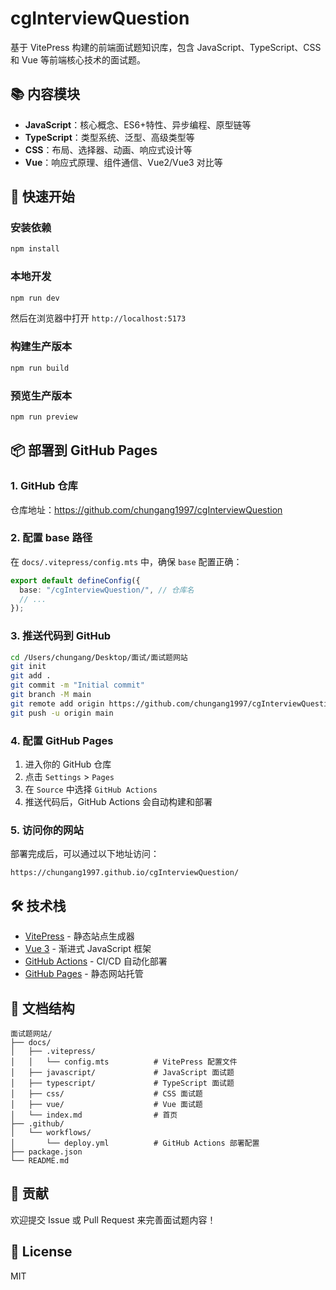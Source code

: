 # cgInterviewQuestion

基于 VitePress 构建的前端面试题知识库，包含 JavaScript、TypeScript、CSS 和 Vue 等前端核心技术的面试题。

## 📚 内容模块

- **JavaScript**：核心概念、ES6+特性、异步编程、原型链等
- **TypeScript**：类型系统、泛型、高级类型等
- **CSS**：布局、选择器、动画、响应式设计等
- **Vue**：响应式原理、组件通信、Vue2/Vue3 对比等

## 🚀 快速开始

### 安装依赖

```bash
npm install
```

### 本地开发

```bash
npm run dev
```

然后在浏览器中打开 `http://localhost:5173`

### 构建生产版本

```bash
npm run build
```

### 预览生产版本

```bash
npm run preview
```

## 📦 部署到 GitHub Pages

### 1. GitHub 仓库

仓库地址：https://github.com/chungang1997/cgInterviewQuestion

### 2. 配置 base 路径

在 `docs/.vitepress/config.mts` 中，确保 `base` 配置正确：

```typescript
export default defineConfig({
  base: "/cgInterviewQuestion/", // 仓库名
  // ...
});
```

### 3. 推送代码到 GitHub

```bash
cd /Users/chungang/Desktop/面试/面试题网站
git init
git add .
git commit -m "Initial commit"
git branch -M main
git remote add origin https://github.com/chungang1997/cgInterviewQuestion.git
git push -u origin main
```

### 4. 配置 GitHub Pages

1. 进入你的 GitHub 仓库
2. 点击 `Settings` > `Pages`
3. 在 `Source` 中选择 `GitHub Actions`
4. 推送代码后，GitHub Actions 会自动构建和部署

### 5. 访问你的网站

部署完成后，可以通过以下地址访问：

```
https://chungang1997.github.io/cgInterviewQuestion/
```

## 🛠️ 技术栈

- [VitePress](https://vitepress.dev/) - 静态站点生成器
- [Vue 3](https://vuejs.org/) - 渐进式 JavaScript 框架
- [GitHub Actions](https://github.com/features/actions) - CI/CD 自动化部署
- [GitHub Pages](https://pages.github.com/) - 静态网站托管

## 📝 文档结构

```
面试题网站/
├── docs/
│   ├── .vitepress/
│   │   └── config.mts          # VitePress 配置文件
│   ├── javascript/             # JavaScript 面试题
│   ├── typescript/             # TypeScript 面试题
│   ├── css/                    # CSS 面试题
│   ├── vue/                    # Vue 面试题
│   └── index.md                # 首页
├── .github/
│   └── workflows/
│       └── deploy.yml          # GitHub Actions 部署配置
├── package.json
└── README.md
```

## 🤝 贡献

欢迎提交 Issue 或 Pull Request 来完善面试题内容！

## 📄 License

MIT
